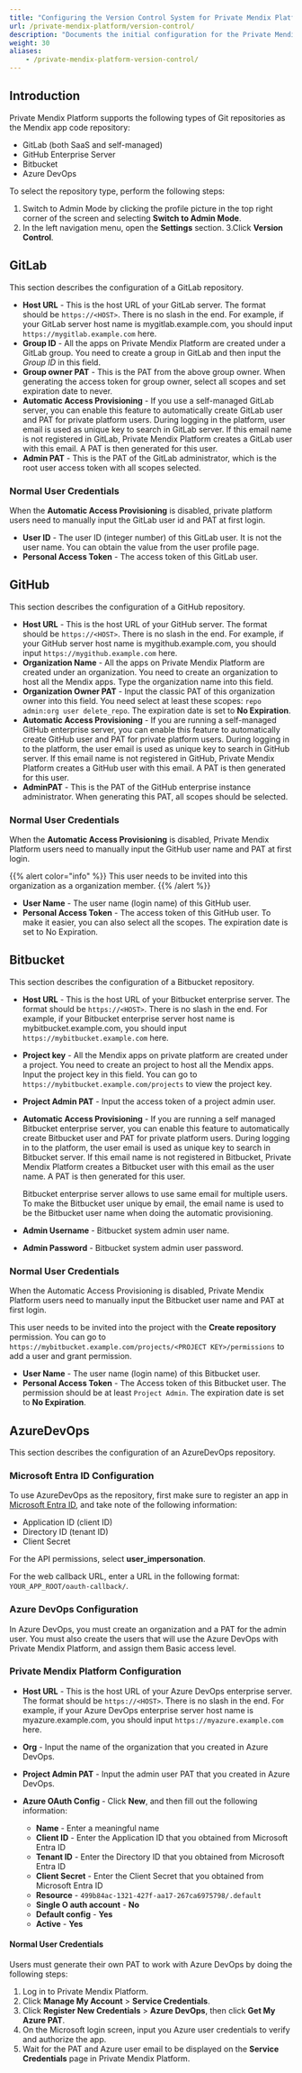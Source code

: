 ```yaml
---
title: "Configuring the Version Control System for Private Mendix Platform"
url: /private-mendix-platform/version-control/
description: "Documents the initial configuration for the Private Mendix Platform."
weight: 30
aliases:
    - /private-mendix-platform-version-control/
---
```


## Introduction

Private Mendix Platform supports the following types of Git repositories as the Mendix app code repository:

* GitLab (both SaaS and self-managed)
* GitHub Enterprise Server
* Bitbucket
* Azure DevOps

To select the repository type, perform the following steps:

1. Switch to Admin Mode by clicking the profile picture in the top right corner of the screen and selecting **Switch to Admin Mode**.
2. In the left navigation menu, open the **Settings** section. 
3.Click **Version Control**. 

## GitLab

This section describes the configuration of a GitLab repository.

* **Host URL** - This is the host URL of your GitLab server. The format should be `https://<HOST>`. There is no slash in the end. For example, if your GitLab server host name is mygitlab.example.com, you should input `https://mygitlab.example.com` here.
* **Group ID** - All the apps on Private Mendix Platform are created under a GitLab group. You need to create a group in GitLab and then input the *Group ID* in this field.
* **Group owner PAT** - This is the PAT from the above group owner. When generating the access token for group owner, select all scopes and set expiration date to never.
* **Automatic Access Provisioning** - If you use a self-managed GitLab server, you can enable this feature to automatically create GitLab user and PAT for private platform users. During logging in the platform, user email is used as unique key to search in GitLab server. If this email name is not registered in GitLab, Private Mendix Platform creates a GitLab user with this email. A PAT is then generated for this user. 
* **Admin PAT** - This is the PAT of the GitLab administrator, which is the root user access token with all scopes selected.

### Normal User Credentials

When the **Automatic Access Provisioning** is disabled, private platform users need to manually input the GitLab user id and PAT at first login.

* **User ID** - The user ID (integer number) of this GitLab user. It is not the user name. You can obtain the value from the user profile page.
* **Personal Access Token** - The access token of this GitLab user.

## GitHub

This section describes the configuration of a GitHub repository.

* **Host URL** - This is the host URL of your GitHub server. The format should be `https://<HOST>`. There is no slash in the end. For example, if your GitHub server host name is mygithub.example.com, you should input `https://mygithub.example.com` here.
* **Organization Name** - All the apps on Private Mendix Platform are created under an organization. You need to create an organization to host all the Mendix apps. Type the organization name into this field.
* **Organization Owner PAT** - Input the classic PAT of this organization owner into this field.  You need select at least these scopes: `repo admin:org user delete_repo`. The expiration date is set to **No Expiration**.
* **Automatic Access Provisioning** - If you are running a self-managed GitHub enterprise server, you can enable this feature to automatically create GitHub user and PAT for private platform users. During logging in to the platform, the user email is used as unique key to search in GitHub server. If this email name is not registered in GitHub, Private Mendix Platform creates a GitHub user with this email. A PAT is then generated for this user. 
* **AdminPAT** - This is the PAT of the GitHub enterprise instance administrator. When generating this PAT, all scopes should be selected.

### Normal User Credentials

When the **Automatic Access Provisioning** is disabled, Private Mendix Platform users need to manually input the GitHub user name and PAT at first login.

{{% alert color="info" %}}
This user needs to be invited into this organization as a organization member.
{{% /alert %}}

* **User Name** - The user name (login name) of this GitHub user. 
* **Personal Access Token** - The access token of this GitHub user. To make it easier, you can also select all the scopes. The expiration date is set to No Expiration.

## Bitbucket

This section describes the configuration of a Bitbucket repository.

* **Host URL** - This is the host URL of your Bitbucket enterprise server. The format should be `https://<HOST>`. There is no slash in the end. For example, if your Bitbucket enterprise server host name is mybitbucket.example.com, you should input `https://mybitbucket.example.com` here.
* **Project key** - All the Mendix apps on private platform are created under a project. You need to create an project to host all the Mendix apps. Input the project key in this field. You can go to `https://mybitbucket.example.com/projects` to view the project key.
* **Project Admin PAT** - Input the access token of a project admin user.
* **Automatic Access Provisioning** - If you are running a self managed Bitbucket enterprise server, you can enable this feature to automatically create Bitbucket user and PAT for private platform users. During logging in to the platform, the user email is used as unique key to search in Bitbucket server. If this email name is not registered in Bitbucket, Private Mendix Platform creates a Bitbucket user with this email as the user name. A PAT is then generated for this user. 

    Bitbucket enterprise server allows to use same email for multiple users. To make the Bitbucket user unique by email, the email name is used to be the Bitbucket user name when doing the automatic provisioning.

* **Admin Username** - Bitbucket system admin user name.
* **Admin Password** - Bitbucket system admin user password.

### Normal User Credentials

When the Automatic Access Provisioning is disabled, Private Mendix Platform users need to manually input the Bitbucket user name and PAT at first login. 

This user needs to be invited into the project with the **Create repository** permission. You can go to `https://mybitbucket.example.com/projects/<PROJECT KEY>/permissions` to add a user and grant permission.

* **User Name** - The user name (login name) of this Bitbucket user. 
* **Personal Access Token** - The Access token of this Bitbucket user. The permission should be at least `Project Admin`. The expiration date is set to **No Expiration**.

## AzureDevOps

This section describes the configuration of an AzureDevOps repository.

### Microsoft Entra ID Configuration

To use AzureDevOps as the repository, first make sure to register an app in [Microsoft Entra ID](https://learn.microsoft.com/en-us/azure/healthcare-apis/register-application), and take note of the following information:

* Application ID (client ID)
* Directory ID (tenant ID)
* Client Secret

For the API permissions, select **user_impersonation**.

For the web callback URL, enter a URL in the following format: `YOUR_APP_ROOT/oauth-callback/`.

### Azure DevOps Configuration

In Azure DevOps, you must create an organization and a PAT for the admin user. You must also create the users that will use the Azure DevOps with Private Mendix Platform, and assign them Basic access level.

### Private Mendix Platform Configuration

* **Host URL** - This is the host URL of your Azure DevOps enterprise server. The format should be `https://<HOST>`. There is no slash in the end. For example, if your Azure DevOps enterprise server host name is myazure.example.com, you should input `https://myazure.example.com` here.
* **Org** - Input the name of the organization that you created in Azure DevOps.
* **Project Admin PAT** - Input the admin user PAT that you created in Azure DevOps.
* **Azure OAuth Config** - Click **New**, and then fill out the following information:

    * **Name** - Enter a meaningful name
    * **Client ID** - Enter the Application ID that you obtained from Microsoft Entra ID
    * **Tenant ID** - Enter the Directory ID that you obtained from Microsoft Entra ID
    * **Client Secret** - Enter the Client Secret that you obtained from Microsoft Entra ID
    * **Resource** - `499b84ac-1321-427f-aa17-267ca6975798/.default`
    * **Single O auth account** - **No**
    * **Default config** - **Yes**
    * **Active** - **Yes**

#### Normal User Credentials

Users must generate their own PAT to work with Azure DevOps by doing the following steps:

1. Log in to Private Mendix Platform.
2. Click **Manage My Account** > **Service Credentials**.
3. Click **Register New Credentials** > **Azure DevOps**, then click **Get My Azure PAT**.
4. On the Microsoft login screen, input you Azure user credentials to verify and authorize the app.
5. Wait for the PAT and Azure user email to be displayed on the **Service Credentials** page in Private Mendix Platform.